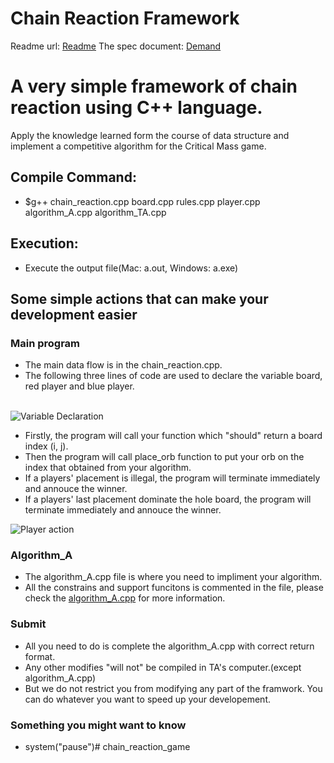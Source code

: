 # Chain Reaction Framework

Readme url: [Readme](https://gitlab.com/tzuyangw/chain-reaction-framework/blob/master/README.md)
The spec document: [Demand](https://gitlab.com/tzuyangw/chain-reaction-framework/blob/master/Demand.pdf)

# A very simple framework of chain reaction using C++ language. 

Apply the knowledge learned form the course of data structure and implement a competitive algorithm for the Critical Mass game.

## Compile Command:
* $g++ chain_reaction.cpp board.cpp rules.cpp player.cpp algorithm_A.cpp algorithm_TA.cpp

## Execution: 
* Execute the output file(Mac: a.out, Windows: a.exe)

## Some simple actions that can make your development easier 

### Main program

*  The main data flow is in the chain_reaction.cpp. 
*  The following three lines of code are used to declare the variable board, red player and blue player.<br></br>

![Variable Declaration](/images/002.png)

*  Firstly, the program will call your function which "should" return a board index (i, j).
*  Then the program will call place_orb function to put your orb on the index that obtained from your algorithm.
*  If a players' placement is illegal, the program will terminate immediately and annouce the winner.
*  If a players' last placement dominate the hole board, the program will terminate immediately and annouce the winner.

![Player action](/images/001.png)

### Algorithm_A

*  The algorithm_A.cpp file is where you need to impliment your algorithm.
*  All the constrains and support funcitons is commented in the file, please check the [algorithm_A.cpp](/source/algorithm_A.cpp) for more information.

### Submit

*  All you need to do is complete the algorithm_A.cpp with correct return format.
*  Any other modifies "will not" be compiled in TA's computer.(except algorithm_A.cpp)
*  But we do not restrict you from modifying any part of the framwork. You can do whatever you want to speed up your developement.

### Something you might want to know

*  system("pause")# chain_reaction_game
